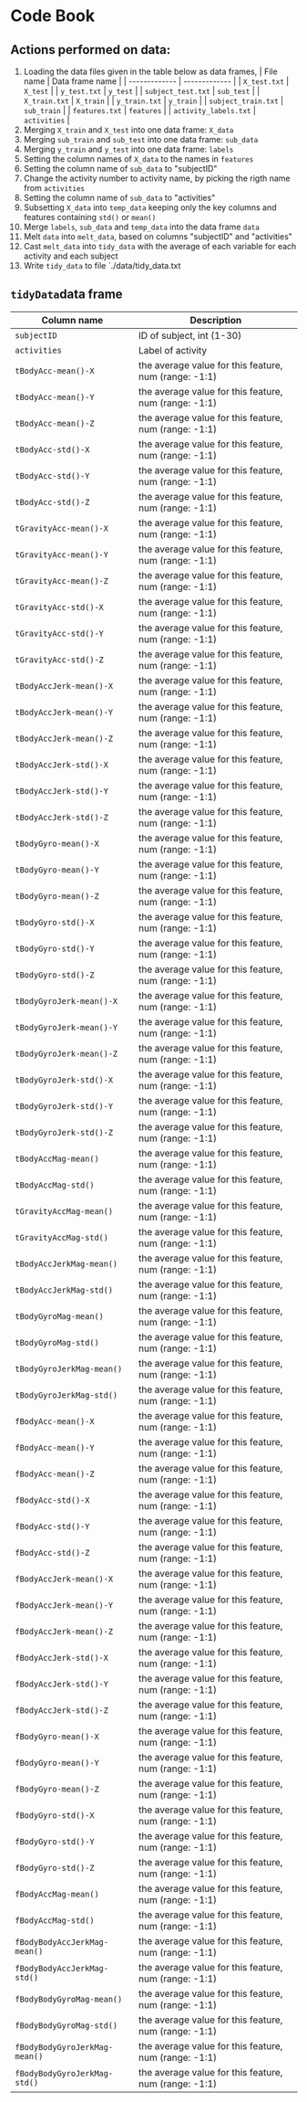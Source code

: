 # Code Book

## Actions performed on data:
1. Loading the data files given in the table below as data frames, 
| File name        | Data frame name  |
| ------------- | ------------- | 
| `X_test.txt`     | `X_test` |
| `y_test.txt`     | `y_test` |
| `subject_test.txt`     | `sub_test` |
| `X_train.txt`     | `X_train` |
| `y_train.txt`     | `y_train` |
| `subject_train.txt`     | `sub_train` |
| `features.txt`     | `features` |
| `activity_labels.txt`     | `activities` |
2. Merging `X_train` and `X_test` into one data frame: `X_data`
3. Merging `sub_train` and `sub_test` into one data frame: `sub_data`
4. Merging `y_train` and `y_test` into one data frame: `labels`
5. Setting the column names of `X_data` to the names in  `features`
6. Setting the column name of `sub_data` to "subjectID"
7. Change the activity number to activity name, by picking the rigth name from `activities` 
8. Setting the column name of `sub_data` to "activities"
9. Subsetting `X_data` into `temp_data` keeping only the key columns and features containing `std()` or `mean()`
10. Merge `labels`, `sub_data` and `temp_data` into the data frame `data`
11. Melt `data` into `melt_data`, based on columns "subjectID" and "activities"
12. Cast `melt_data` into `tidy_data` with the average of each variable for each activity and each subject
13. Write `tidy_data` to file `./data/tidy_data.txt

## `tidyData`data frame

| Column name        | Description  |
| ------------- | ------------- | 
| `subjectID`    | ID of subject, int (1-30) |
| `activities`     | Label of activity |
| `tBodyAcc-mean()-X`     | the average value for this feature, num (range: -1:1) |
| `tBodyAcc-mean()-Y`     | the average value for this feature, num (range: -1:1) |
| `tBodyAcc-mean()-Z`     | the average value for this feature, num (range: -1:1) |
| `tBodyAcc-std()-X`     | the average value for this feature, num (range: -1:1) |
| `tBodyAcc-std()-Y`     | the average value for this feature, num (range: -1:1) |
| `tBodyAcc-std()-Z`     | the average value for this feature, num (range: -1:1) |
| `tGravityAcc-mean()-X`     | the average value for this feature, num (range: -1:1) |
| `tGravityAcc-mean()-Y`     | the average value for this feature, num (range: -1:1) |
| `tGravityAcc-mean()-Z`     | the average value for this feature, num (range: -1:1) |
| `tGravityAcc-std()-X`     | the average value for this feature, num (range: -1:1) |
| `tGravityAcc-std()-Y`     | the average value for this feature, num (range: -1:1) |
| `tGravityAcc-std()-Z`     | the average value for this feature, num (range: -1:1) |
| `tBodyAccJerk-mean()-X`     | the average value for this feature, num (range: -1:1) |
| `tBodyAccJerk-mean()-Y`     | the average value for this feature, num (range: -1:1) |
| `tBodyAccJerk-mean()-Z`     | the average value for this feature, num (range: -1:1) |
| `tBodyAccJerk-std()-X`     | the average value for this feature, num (range: -1:1) |
| `tBodyAccJerk-std()-Y`     | the average value for this feature, num (range: -1:1) |
| `tBodyAccJerk-std()-Z`     | the average value for this feature, num (range: -1:1) |
| `tBodyGyro-mean()-X`     | the average value for this feature, num (range: -1:1) |
| `tBodyGyro-mean()-Y`     | the average value for this feature, num (range: -1:1) |
| `tBodyGyro-mean()-Z`     | the average value for this feature, num (range: -1:1) |
| `tBodyGyro-std()-X`     | the average value for this feature, num (range: -1:1) |
| `tBodyGyro-std()-Y`     | the average value for this feature, num (range: -1:1) |
| `tBodyGyro-std()-Z`     | the average value for this feature, num (range: -1:1) |
| `tBodyGyroJerk-mean()-X`     | the average value for this feature, num (range: -1:1) |
| `tBodyGyroJerk-mean()-Y`     | the average value for this feature, num (range: -1:1) |
| `tBodyGyroJerk-mean()-Z`     | the average value for this feature, num (range: -1:1) |
| `tBodyGyroJerk-std()-X`     | the average value for this feature, num (range: -1:1) |
| `tBodyGyroJerk-std()-Y`     | the average value for this feature, num (range: -1:1) |
| `tBodyGyroJerk-std()-Z`     | the average value for this feature, num (range: -1:1) |
| `tBodyAccMag-mean()`     | the average value for this feature, num (range: -1:1) |
| `tBodyAccMag-std()`     | the average value for this feature, num (range: -1:1) |
| `tGravityAccMag-mean()`     | the average value for this feature, num (range: -1:1) |
| `tGravityAccMag-std()`     | the average value for this feature, num (range: -1:1) |
| `tBodyAccJerkMag-mean()`     | the average value for this feature, num (range: -1:1) |
| `tBodyAccJerkMag-std()`     | the average value for this feature, num (range: -1:1) |
| `tBodyGyroMag-mean()`     | the average value for this feature, num (range: -1:1) |
| `tBodyGyroMag-std()`     | the average value for this feature, num (range: -1:1) |
| `tBodyGyroJerkMag-mean()`     | the average value for this feature, num (range: -1:1) |
| `tBodyGyroJerkMag-std()`     | the average value for this feature, num (range: -1:1) |
| `fBodyAcc-mean()-X`     | the average value for this feature, num (range: -1:1) |
| `fBodyAcc-mean()-Y`     | the average value for this feature, num (range: -1:1) |
| `fBodyAcc-mean()-Z`     | the average value for this feature, num (range: -1:1) |
| `fBodyAcc-std()-X`     | the average value for this feature, num (range: -1:1) |
| `fBodyAcc-std()-Y`     | the average value for this feature, num (range: -1:1) |
| `fBodyAcc-std()-Z`     | the average value for this feature, num (range: -1:1) |
| `fBodyAccJerk-mean()-X`     | the average value for this feature, num (range: -1:1) |
| `fBodyAccJerk-mean()-Y`     | the average value for this feature, num (range: -1:1) |
| `fBodyAccJerk-mean()-Z`     | the average value for this feature, num (range: -1:1) |
| `fBodyAccJerk-std()-X`     | the average value for this feature, num (range: -1:1) |
| `fBodyAccJerk-std()-Y`     | the average value for this feature, num (range: -1:1) |
| `fBodyAccJerk-std()-Z`     | the average value for this feature, num (range: -1:1) |
| `fBodyGyro-mean()-X`     | the average value for this feature, num (range: -1:1) |
| `fBodyGyro-mean()-Y`     | the average value for this feature, num (range: -1:1) |
| `fBodyGyro-mean()-Z`     | the average value for this feature, num (range: -1:1) |
| `fBodyGyro-std()-X`     | the average value for this feature, num (range: -1:1) |
| `fBodyGyro-std()-Y`     | the average value for this feature, num (range: -1:1) |
| `fBodyGyro-std()-Z`     | the average value for this feature, num (range: -1:1) |
| `fBodyAccMag-mean()`     | the average value for this feature, num (range: -1:1) |
| `fBodyAccMag-std()`     | the average value for this feature, num (range: -1:1) |
| `fBodyBodyAccJerkMag-mean()`     | the average value for this feature, num (range: -1:1) |
| `fBodyBodyAccJerkMag-std()`     | the average value for this feature, num (range: -1:1) |
| `fBodyBodyGyroMag-mean()`     | the average value for this feature, num (range: -1:1) |
| `fBodyBodyGyroMag-std()`     | the average value for this feature, num (range: -1:1) |
| `fBodyBodyGyroJerkMag-mean()`     | the average value for this feature, num (range: -1:1) |
| `fBodyBodyGyroJerkMag-std()`     | the average value for this feature, num (range: -1:1) |

